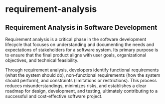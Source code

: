 # requirement-analysis
## Requirement Analysis in Software Development
Requirement analysis is a critical phase in the software development lifecycle that focuses on understanding and documenting the needs and expectations of stakeholders for a software system. Its primary purpose is to ensure that the final product aligns with user goals, organizational objectives, and technical feasibility.

Through requirement analysis, developers identify functional requirements (what the system should do), non-functional requirements (how the system should perform), and constraints (limitations or restrictions). This process reduces misunderstandings, minimizes risks, and establishes a clear roadmap for design, development, and testing, ultimately contributing to a successful and cost-effective software project.
